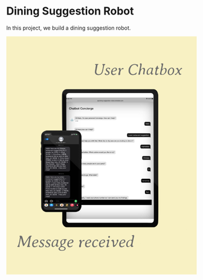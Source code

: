 # Dining Suggestion Robot

In this project, we build a dining suggestion robot. 

<img src="./images/demo.jpg" width="640"/>

